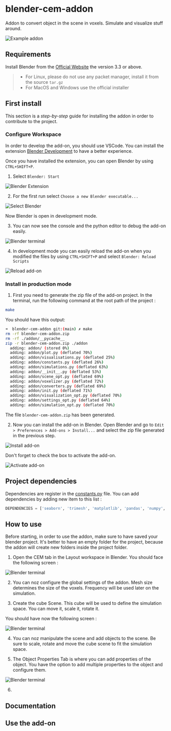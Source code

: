 # blender-cem-addon

Addon to convert object in the scene in voxels. Simulate and visualize stuff around.

![Example addon](./docs/example_addon.png)

## Requirements

Install Blender from the [Official Website](https://www.blender.org/download/) the version 3.3 or above.

> - For Linux, please do not use any packet manager, install it from the source `tar.gz`
> - For MacOS and Windows use the official installer

## First install

This section is a *step-by-step* guide for installing the addon in order to contribute to the project.

### Configure Workspace

In order to develop the add-on, you should use VSCode. You can install the extension [Blender Development](https://marketplace.visualstudio.com/items?itemName=JacquesLucke.blender-development) to have a better experience.

Once you have installed the extension, you can open Blender by using `CTRL+SHIFT+P`.

1. Select `Blender: Start`

![Blender Extension](./docs/blender_extension.png)

2. For the first run select `Choose a new Blender executable...`

![Select Blender](./docs/select_blender.png)

Now Blender is open in development mode.

3. You can now see the console and the python editor to debug the add-on easily.

![Blender terminal](./docs/blender_open.png)

4. In development mode you can easily reload the add-on when you modified the files by using `CTRL+SHIFT+P` and select `Blender: Reload Scripts`

![Reload add-on](./docs/reload_addon.png)

### Install in production mode

1. First you need to generate the zip file of the add-on project. In the terminal, run the following command at the root path of the project :

```sh
make
```

You should have this output:

```sh
➜  blender-cem-addon git:(main) ✗ make
rm -rf blender-cem-addon.zip
rm -rf ./addon/__pycache__
zip -r blender-cem-addon.zip ./addon
  adding: addon/ (stored 0%)
  adding: addon/plot.py (deflated 70%)
  adding: addon/visualisations.py (deflated 25%)
  adding: addon/constants.py (deflated 26%)
  adding: addon/simulations.py (deflated 63%)
  adding: addon/__init__.py (deflated 53%)
  adding: addon/scene_opt.py (deflated 69%)
  adding: addon/voxelizer.py (deflated 72%)
  adding: addon/converters.py (deflated 69%)
  adding: addon/init.py (deflated 71%)
  adding: addon/visualization_opt.py (deflated 70%)
  adding: addon/settings_opt.py (deflated 64%)
  adding: addon/simulation_opt.py (deflated 70%)
```

The file `blender-cem-addon.zip` has been generated.

2. Now you can install the add-on in Blender. Open Blender and go to `Edit > Preferences > Add-ons > Install...` and select the zip file generated in the previous step.

![Install add-on](./docs/install_addon.png)

Don't forget to check the box to activate the add-on.

![Activate add-on](./docs/addon_installed.png)

## Project dependencies

Dependencies are register in the [constants.py](./addon/constants.py) file. You can add dependencies by adding new item to this list :

```py
DEPENDENCIES = ['seaborn', 'trimesh', 'matplotlib', 'pandas', 'numpy', 'scipy']
```

## How to use

Before starting, in order to use the addon, make sure to have saved your blender project. It's better to have an empty folder for the project, because the addon will create new folders inside the project folder.

1. Open the CEM tab in the Layout workspace in Blender. You should face the following screen : 

![Blender terminal](./docs/blender_start.png)

2. You can noz configure the global settings of the addon. Mesh size determines the size of the voxels. Frequency will be used later on the simulation.

3. Create the cube Scene. This cube will be used to define the simulation space. You can move it, scale it, rotate it.

You should have now the following screen :

![Blender terminal](./docs/blender_cube_scene.png)

4. You can noz manipulate the scene and add objects to the scene. Be sure to scale, rotate and move the cube scene to fit the simulation space.

5. The Object Properties Tab is where you can add properties of the object. You have the option to add multiple properties to the object and configure them.

![Blender terminal](./docs/blender_properties.png)

6. 


## Documentation

## Use the add-on